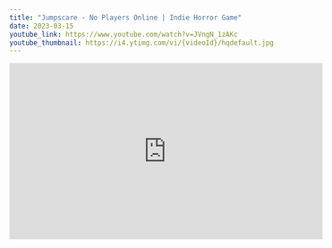 ```yaml
---
title: "Jumpscare - No Players Online | Indie Horror Game"
date: 2023-03-15
youtube_link: https://www.youtube.com/watch?v=JVngN_1zAKc
youtube_thumbnail: https://i4.ytimg.com/vi/{videoId}/hqdefault.jpg
---
```

<iframe width="560" height="315" src="https://www.youtube.com/embed/JVngN_1zAKc" title="Jumpscare - No Players Online | Indie Horror Game" frameborder="0" allow="accelerometer; autoplay; clipboard-write; encrypted-media; gyroscope; picture-in-picture; web-share" allowfullscreen></iframe>
